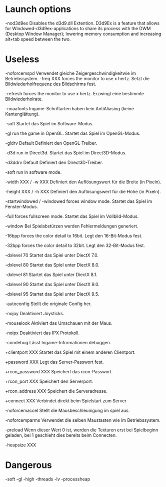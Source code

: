 # Launch options
-nod3d9ex
Disables the d3d9.dll Extention. D3d9Ex is a feature that allows for Windowed-d3d9ex-applications to share its process with the DWM (Desktop Window Manager); lowering memory consumption and increasing alt+tab speed between the two.

# Useless
-noforcemspd
Verwendet gleiche Zeigergeschwindigkeitwie im Betriebssystem. 
-freq XXX
forces the monitor to use x hertz.
Setzt die Bildwiederholfrequenz des Bildschirms fest.

-refresh
forces the monitor to use x hertz.
Erzwingt eine bestimmte Bildwiederholrate.

-noaafonts
Ingame-Schriftarten haben kein AntiAliasing (keine Kantenglättung).

-soft
Startet das Spiel im Software-Modus.

-gl
run the game in OpenGL.
Startet das Spiel im OpenGL-Modus.

-gldrv Default
Definiert den OpenGL-Treiber.

-d3d
run in Direct3d.
Startet das Spiel im Direct3D-Modus.

-d3ddrv Default
Definiert den Direct3D-Treiber.

-soft
run in software mode.

-width XXX / -w XXX
Definiert den Auflösungswert für die Breite (in Pixeln).

-height XXX / -h XXX
Definiert den Auflösungswert für die Höhe (in Pixeln).

-startwindowed / -windowed
forces window mode.
Startet das Spiel im Fenster-Modus.

-full
forces fullscreen mode.
Startet das Spiel im Vollbild-Modus.

-window
Bei Spielabstürzen werden Fehlermeldungen generiert.

-16bpp
forces the color detail to 16bit.
Legt den 16-Bit-Modus fest.

-32bpp
forces the color detail to 32bit.
Legt den 32-Bit-Modus fest.

-dxlevel 70
Startet das Spiel unter DiectX 7.0.

-dxlevel 80
Startet das Spiel unter DiectX 8.0.

-dxlevel 81
Startet das Spiel unter DiectX 8.1.

-dxlevel 90
Startet das Spiel unter DiectX 9.0.

-dxlevel 95
Startet das Spiel unter DiectX 9.5.

-autoconfig
Stellt die originale Config her.

-nojoy
Deaktiviert Joysticks.

-mouselook
Aktiviert das Umschauen mit der Maus.

-noipx
Deaktiviert das IPX Protokoll.

-condebug
Lässt Ingame-Informationen debuggen.

+clientport XXX
Startet das Spiel mit einem anderen Clientport.

+password XXX
Legt das Server-Passwort fest.

+rcon_password XXX
Speichert das rcon-Passwort.

+rcon_port XXX
Speichert den Serverport.

+rcon_address XXX
Speichert die Serveradresse.

+connect XXX
Verbindet direkt beim Spielstart zum Server



-noforcemaccel
Stellt die Mausbeschleunigung im spiel aus.

-noforcemparms
Verwendet die selben Maustasten wie im Betriebssystem.

-preload
Wenn dieser Wert 0 ist, werden die Texturen erst bei Spielbeginn geladen, bei 1 geschieht dies bereits beim Connecten.

-heapsize XXX

# Dangerous
-soft
-gl
-high
-threads
-lv
-processheap


